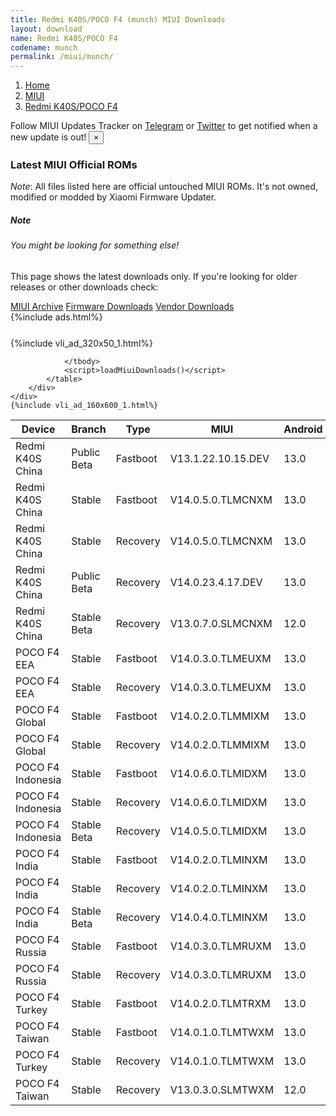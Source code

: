 ```yaml
---
title: Redmi K40S/POCO F4 (munch) MIUI Downloads
layout: download
name: Redmi K40S/POCO F4
codename: munch
permalink: /miui/munch/
---
```

<nav aria-label="breadcrumb">
    <ol class="breadcrumb">
        <li class="breadcrumb-item"><a href="/">Home</a></li>
        <li class="breadcrumb-item"><a href="/miui/">MIUI</a></li>
        <li class="breadcrumb-item active" aria-current="page"><a href="/miui/munch/">Redmi K40S/POCO F4</a></li>
    </ol>
</nav>
<div class="alert alert-primary alert-dismissible fade show" role="alert">
    Follow MIUI Updates Tracker on <a href="https://t.me/MIUIUpdatesTracker" class="alert-link">Telegram</a>
     or <a href="https://twitter.com/MiFwUpdater" class="alert-link">Twitter</a> to get notified when a new update is out!
    <button type="button" class="close" data-dismiss="alert" aria-label="Close">
        <span aria-hidden="true">&times;</span>
    </button>
</div>

### Latest MIUI Official ROMs
*Note*: All files listed here are official untouched MIUI ROMs. It's not owned, modified or modded by Xiaomi Firmware Updater.
<div class="card">
  <div class="card-body">
    <h5 class="card-title">Note</h5>
    <h6 class="card-subtitle mb-2 text-muted">You might be looking for something else!</h6>
    <p class="card-text">This page shows the latest downloads only.
     If you're looking for older releases or other downloads check:</p>
    <a href="/archive/miui/munch/" class="card-link">MIUI Archive</a>
    <a href="/firmware/munch/" class="card-link">Firmware Downloads</a>
    <a href="/vendor/munch/" class="card-link">Vendor Downloads</a>
  </div>
</div>
{%include ads.html%}
<div class="row justify-content-center">
    <div class="col-10">
        <div class="table-responsive-md" style="margin-top: 25px;">
            {%include vli_ad_320x50_1.html%}
            <table id="miui" class="display dt-responsive nowrap compact table table-striped table-hover table-sm">
                <thead class="thead-dark">
                    <tr>
                        <th data-ref="device">Device</th>
                        <th data-ref="branch">Branch</th>
                        <th data-ref="type">Type</th>
                        <th data-ref="miui">MIUI</th>
                        <th data-ref="android">Android</th>
                        <th data-ref="size">Size</th>
                        <th data-ref="size">Date</th>
                        <th data-ref="link">Link</th>
                    </tr>
                </thead>
                <tbody>
                <tr><td>Redmi K40S China</td><td>Public Beta</td><td>Fastboot</td><td>V13.1.22.10.15.DEV</td><td>13.0</td><td>6.2 GB</td><td>2022-10-19</td><td><a href="/miui/munch/public beta/V13.1.22.10.15.DEV/">Download</a></td></tr>
<tr><td>Redmi K40S China</td><td>Stable</td><td>Fastboot</td><td>V14.0.5.0.TLMCNXM</td><td>13.0</td><td>6.3 GB</td><td>2023-02-27</td><td><a href="/miui/munch/stable/V14.0.5.0.TLMCNXM/">Download</a></td></tr>
<tr><td>Redmi K40S China</td><td>Stable</td><td>Recovery</td><td>V14.0.5.0.TLMCNXM</td><td>13.0</td><td>3.9 GB</td><td>2023-03-03</td><td><a href="/miui/munch/stable/V14.0.5.0.TLMCNXM/">Download</a></td></tr>
<tr><td>Redmi K40S China</td><td>Public Beta</td><td>Recovery</td><td>V14.0.23.4.17.DEV</td><td>13.0</td><td>4.0 GB</td><td>2023-04-21</td><td><a href="/miui/munch/public beta/V14.0.23.4.17.DEV/">Download</a></td></tr>
<tr><td>Redmi K40S China</td><td>Stable Beta</td><td>Recovery</td><td>V13.0.7.0.SLMCNXM</td><td>12.0</td><td>4.2 GB</td><td>2022-04-29</td><td><a href="/miui/munch/stable beta/V13.0.7.0.SLMCNXM/">Download</a></td></tr>
<tr><td>POCO F4 EEA</td><td>Stable</td><td>Fastboot</td><td>V14.0.3.0.TLMEUXM</td><td>13.0</td><td>5.9 GB</td><td>2023-03-21</td><td><a href="/miui/munch/stable/V14.0.3.0.TLMEUXM/">Download</a></td></tr>
<tr><td>POCO F4 EEA</td><td>Stable</td><td>Recovery</td><td>V14.0.3.0.TLMEUXM</td><td>13.0</td><td>3.8 GB</td><td>2023-04-06</td><td><a href="/miui/munch/stable/V14.0.3.0.TLMEUXM/">Download</a></td></tr>
<tr><td>POCO F4 Global</td><td>Stable</td><td>Fastboot</td><td>V14.0.2.0.TLMMIXM</td><td>13.0</td><td>6.3 GB</td><td>2023-03-12</td><td><a href="/miui/munch/stable/V14.0.2.0.TLMMIXM/">Download</a></td></tr>
<tr><td>POCO F4 Global</td><td>Stable</td><td>Recovery</td><td>V14.0.2.0.TLMMIXM</td><td>13.0</td><td>3.9 GB</td><td>2023-03-17</td><td><a href="/miui/munch/stable/V14.0.2.0.TLMMIXM/">Download</a></td></tr>
<tr><td>POCO F4 Indonesia</td><td>Stable</td><td>Fastboot</td><td>V14.0.6.0.TLMIDXM</td><td>13.0</td><td>5.8 GB</td><td>2023-03-27</td><td><a href="/miui/munch/stable/V14.0.6.0.TLMIDXM/">Download</a></td></tr>
<tr><td>POCO F4 Indonesia</td><td>Stable</td><td>Recovery</td><td>V14.0.6.0.TLMIDXM</td><td>13.0</td><td>3.8 GB</td><td>2023-04-04</td><td><a href="/miui/munch/stable/V14.0.6.0.TLMIDXM/">Download</a></td></tr>
<tr><td>POCO F4 Indonesia</td><td>Stable Beta</td><td>Recovery</td><td>V14.0.5.0.TLMIDXM</td><td>13.0</td><td>3.8 GB</td><td>2023-03-01</td><td><a href="/miui/munch/stable beta/V14.0.5.0.TLMIDXM/">Download</a></td></tr>
<tr><td>POCO F4 India</td><td>Stable</td><td>Fastboot</td><td>V14.0.2.0.TLMINXM</td><td>13.0</td><td>5.0 GB</td><td>2023-02-10</td><td><a href="/miui/munch/stable/V14.0.2.0.TLMINXM/">Download</a></td></tr>
<tr><td>POCO F4 India</td><td>Stable</td><td>Recovery</td><td>V14.0.2.0.TLMINXM</td><td>13.0</td><td>3.8 GB</td><td>2023-02-17</td><td><a href="/miui/munch/stable/V14.0.2.0.TLMINXM/">Download</a></td></tr>
<tr><td>POCO F4 India</td><td>Stable Beta</td><td>Recovery</td><td>V14.0.4.0.TLMINXM</td><td>13.0</td><td>3.8 GB</td><td>2023-04-20</td><td><a href="/miui/munch/stable beta/V14.0.4.0.TLMINXM/">Download</a></td></tr>
<tr><td>POCO F4 Russia</td><td>Stable</td><td>Fastboot</td><td>V14.0.3.0.TLMRUXM</td><td>13.0</td><td>5.6 GB</td><td>2023-02-24</td><td><a href="/miui/munch/stable/V14.0.3.0.TLMRUXM/">Download</a></td></tr>
<tr><td>POCO F4 Russia</td><td>Stable</td><td>Recovery</td><td>V14.0.3.0.TLMRUXM</td><td>13.0</td><td>3.8 GB</td><td>2023-03-08</td><td><a href="/miui/munch/stable/V14.0.3.0.TLMRUXM/">Download</a></td></tr>
<tr><td>POCO F4 Turkey</td><td>Stable</td><td>Fastboot</td><td>V14.0.2.0.TLMTRXM</td><td>13.0</td><td>5.6 GB</td><td>2023-03-02</td><td><a href="/miui/munch/stable/V14.0.2.0.TLMTRXM/">Download</a></td></tr>
<tr><td>POCO F4 Taiwan</td><td>Stable</td><td>Fastboot</td><td>V14.0.1.0.TLMTWXM</td><td>13.0</td><td>5.1 GB</td><td>2023-03-07</td><td><a href="/miui/munch/stable/V14.0.1.0.TLMTWXM/">Download</a></td></tr>
<tr><td>POCO F4 Turkey</td><td>Stable</td><td>Recovery</td><td>V14.0.1.0.TLMTWXM</td><td>13.0</td><td>3.7 GB</td><td>2023-03-31</td><td><a href="/miui/munch/stable/V14.0.1.0.TLMTWXM/">Download</a></td></tr>
<tr><td>POCO F4 Taiwan</td><td>Stable</td><td>Recovery</td><td>V13.0.3.0.SLMTWXM</td><td>12.0</td><td>3.3 GB</td><td>2022-08-30</td><td><a href="/miui/munch/stable/V13.0.3.0.SLMTWXM/">Download</a></td></tr>

                </tbody>
                <script>loadMiuiDownloads()</script>
            </table>
        </div>
    </div>
    {%include vli_ad_160x600_1.html%}
</div>
